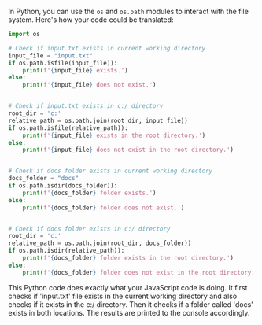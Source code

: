 In Python, you can use the `os` and `os.path` modules to interact with the file system. Here's how your code could be translated:

```python
import os

# Check if input.txt exists in current working directory
input_file = "input.txt"
if os.path.isfile(input_file)):
    print(f'{input_file} exists.')
else:
    print(f'{input_file} does not exist.')


# Check if input.txt exists in c:/ directory
root_dir = 'c:'
relative_path = os.path.join(root_dir, input_file))
if os.path.isfile(relative_path)):
    print(f'{input_file} exists in the root directory.')
else:
    print(f'{input_file} does not exist in the root directory.')


# Check if docs folder exists in current working directory
docs_folder = "docs"
if os.path.isdir(docs_folder)):
    print(f'{docs_folder} folder exists.')
else:
    print(f'{docs_folder} folder does not exist.')


# Check if docs folder exists in c:/ directory
root_dir = 'c:'
relative_path = os.path.join(root_dir, docs_folder))
if os.path.isdir(relative_path)):
    print(f'{docs_folder} folder exists in the root directory.')
else:
    print(f'{docs_folder} folder does not exist in the root directory.')
```
This Python code does exactly what your JavaScript code is doing. It first checks if 'input.txt' file exists in the current working directory and also checks if it exists in the c:/ directory. Then it checks if a folder called 'docs' exists in both locations. The results are printed to the console accordingly.
